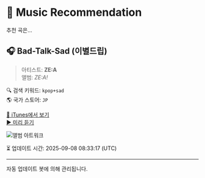
# 🎵 Music Recommendation

추천 곡은...

## 🎧 Bad-Talk-Sad (이별드립)  
> 아티스트: **ZE:A**  
> 앨범: _ZE:A!_  

🔍 검색 키워드: `kpop+sad`  
🌎 국가 스토어: `JP`

[🔗 iTunes에서 보기](https://music.apple.com/jp/album/bad-talk-sad-%EC%9D%B4%EB%B3%84%EB%93%9C%EB%A6%BD/392570408?i=392570416&uo=4)  
[▶️ 미리 듣기](https://audio-ssl.itunes.apple.com/itunes-assets/Music2/v4/74/ac/63/74ac63dd-2e08-b0e4-4a04-7a21c7e874f2/mzaf_6936692754376876866.plus.aac.p.m4a)

![앨범 아트워크](https://is1-ssl.mzstatic.com/image/thumb/Music/6d/68/1a/mzi.zaxnabhc.jpg/100x100bb.jpg)

⏳ 업데이트 시간: 2025-09-08 08:33:17 (UTC)

---
자동 업데이트 봇에 의해 관리됩니다.
